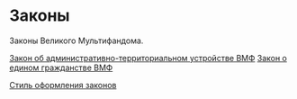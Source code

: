# Законы

Законы Великого Мультифандома.

[Закон об административно-территориальном устройстве ВМФ](Законы/Закон%20об%20административно-территориальном%20устройстве%20ВМФ)
[Закон о едином гражданстве ВМФ](Законы/Закон%20о%20едином%20гражданстве%20ВМФ)

[Стиль оформления законов](Законы/Стиль%20оформления%20законов)
